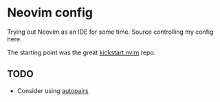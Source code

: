 # Neovim config
Trying out Neovim as an IDE for some time. Source controlling my config here.

The starting point was the great [kickstart.nvim](https://github.com/nvim-lua/kickstart.nvim) repo.

## TODO
- Consider using [autopairs](https://github.com/windwp/nvim-autopairs)
